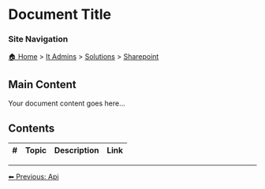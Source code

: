 <!-- description: Documentation about Document Title for Your Organization. -->

# Document Title

### Site Navigation
[🏠 Home](../../../README.md) > [It Admins](../../README.md) > [Solutions](../README.md) > [Sharepoint](README.md)

## Main Content
Your document content goes here...

## Contents

| **#** | **Topic** | **Description** | **Link** |
|---|---|---|---|

---

[⬅ Previous: Api](api.md)